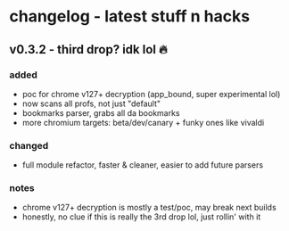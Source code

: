 # changelog - latest stuff n hacks

## v0.3.2 - third drop? idk lol 🔥

### added
- poc for chrome v127+ decryption (app_bound, super experimental lol)
- now scans all profs, not just "default"
- bookmarks parser, grabs all da bookmarks
- more chromium targets: beta/dev/canary + funky ones like vivaldi

### changed
- full module refactor, faster & cleaner, easier to add future parsers

### notes
- chrome v127+ decryption is mostly a test/poc, may break next builds
- honestly, no clue if this is really the 3rd drop lol, just rollin' with it
